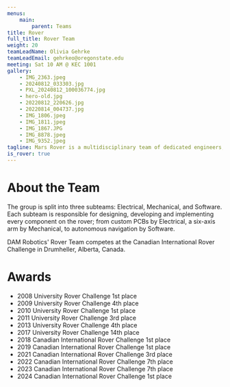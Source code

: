 ```yaml
---
menus: 
    main:
        parent: Teams
title: Rover
full_title: Rover Team
weight: 20
teamLeadName: Olivia Gehrke
teamLeadEmail: gehrkeo@oregonstate.edu
meeting: Sat 10 AM @ KEC 1001
gallery:
    - IMG_2363.jpeg
    - 20240812_033303.jpg
    - PXL_20240812_100036774.jpg
    - hero-old.jpg
    - 20220812_220626.jpg
    - 20220814_004737.jpg
    - IMG_1806.jpeg
    - IMG_1811.jpeg
    - IMG_1867.JPG
    - IMG_8878.jpeg
    - IMG_9352.jpeg
tagline: Mars Rover is a multidisciplinary team of dedicated engineers, scientists and robotics enthusiasts committed to designing, building and operating a small-scale Mars Rover.
is_rover: true
---
```


# About the Team

The group is split into three subteams: Electrical, Mechanical, and Software. Each subteam is responsible for designing, developing and implementing every component on the rover; from custom PCBs by Electrical, a six-axis arm by Mechanical, to autonomous navigation by Software.

DAM Robotics' Rover Team competes at the Canadian International Rover Challenge in Drumheller, Alberta, Canada.

# Awards

- 2008 University Rover Challenge 1st place
- 2009 University Rover Challenge 4th place
- 2010 University Rover Challenge 1st place
- 2011 University Rover Challenge 3rd place
- 2013 University Rover Challenge 4th place
- 2017 University Rover Challenge 14th place
- 2018 Canadian International Rover Challenge 1st place
- 2019 Canadian International Rover Challenge 1st place
- 2021 Canadian International Rover Challenge 3rd place
- 2022 Canadian International Rover Challenge 7th place
- 2023 Canadian International Rover Challenge 7th place
- 2024 Canadian International Rover Challenge 1st place